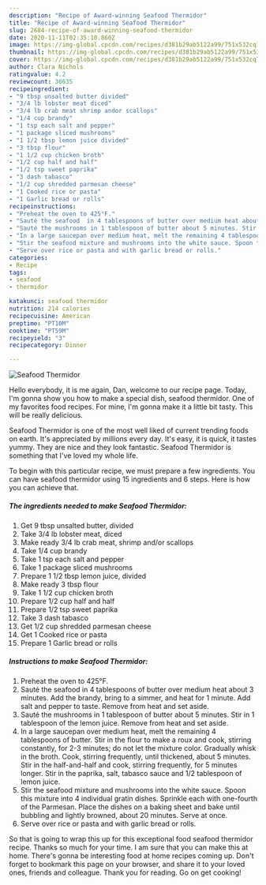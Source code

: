```yaml
---
description: "Recipe of Award-winning Seafood Thermidor"
title: "Recipe of Award-winning Seafood Thermidor"
slug: 2684-recipe-of-award-winning-seafood-thermidor
date: 2020-11-11T02:35:10.860Z
image: https://img-global.cpcdn.com/recipes/d381b29ab5122a99/751x532cq70/seafood-thermidor-recipe-main-photo.jpg
thumbnail: https://img-global.cpcdn.com/recipes/d381b29ab5122a99/751x532cq70/seafood-thermidor-recipe-main-photo.jpg
cover: https://img-global.cpcdn.com/recipes/d381b29ab5122a99/751x532cq70/seafood-thermidor-recipe-main-photo.jpg
author: Clara Nichols
ratingvalue: 4.2
reviewcount: 36635
recipeingredient:
- "9 tbsp unsalted butter divided"
- "3/4 lb lobster meat diced"
- "3/4 lb crab meat shrimp andor scallops"
- "1/4 cup brandy"
- "1 tsp each salt and pepper"
- "1 package sliced mushrooms"
- "1 1/2 tbsp lemon juice divided"
- "3 tbsp flour"
- "1 1/2 cup chicken broth"
- "1/2 cup half and half"
- "1/2 tsp sweet paprika"
- "3 dash tabasco"
- "1/2 cup shredded parmesan cheese"
- "1 Cooked rice or pasta"
- "1 Garlic bread or rolls"
recipeinstructions:
- "Preheat the oven to 425°F."
- "Sauté the seafood  in 4 tablespoons of butter over medium heat about 3 minutes. Add the brandy, bring to a simmer, and heat for 1 minute. Add salt and pepper to taste. Remove from heat and set aside."
- "Sauté the mushrooms in 1 tablespoon of butter about 5 minutes. Stir in 1 tablespoon of the lemon juice. Remove from heat and set aside."
- "In a large saucepan over medium heat, melt the remaining 4 tablespoons of butter. Stir in the flour to make a roux and cook, stirring constantly, for 2-3 minutes; do not let the mixture color. Gradually whisk in the broth. Cook, stirring frequently, until thickened, about 5 minutes. Stir in the half-and-half and cook, stirring frequently, for 5 minutes longer. Stir in the paprika, salt, tabasco sauce and 1/2 tablespoon of lemon juice."
- "Stir the seafood mixture and mushrooms into the white sauce. Spoon this mixture into 4 individual gratin dishes. Sprinkle each with one-fourth of the Parmesan. Place the dishes on a baking sheet and bake until bubbling and lightly browned, about 20 minutes. Serve at once."
- "Serve over rice or pasta and with garlic bread or rolls."
categories:
- Recipe
tags:
- seafood
- thermidor

katakunci: seafood thermidor 
nutrition: 214 calories
recipecuisine: American
preptime: "PT10M"
cooktime: "PT59M"
recipeyield: "3"
recipecategory: Dinner

---
```



![Seafood Thermidor](https://img-global.cpcdn.com/recipes/d381b29ab5122a99/751x532cq70/seafood-thermidor-recipe-main-photo.jpg)

Hello everybody, it is me again, Dan, welcome to our recipe page. Today, I'm gonna show you how to make a special dish, seafood thermidor. One of my favorites food recipes. For mine, I'm gonna make it a little bit tasty. This will be really delicious.



Seafood Thermidor is one of the most well liked of current trending foods on earth. It's appreciated by millions every day. It's easy, it is quick, it tastes yummy. They are nice and they look fantastic. Seafood Thermidor is something that I've loved my whole life.


To begin with this particular recipe, we must prepare a few ingredients. You can have seafood thermidor using 15 ingredients and 6 steps. Here is how you can achieve that.

<!--inarticleads1-->

##### The ingredients needed to make Seafood Thermidor:

1. Get 9 tbsp unsalted butter, divided
1. Take 3/4 lb lobster meat, diced
1. Make ready 3/4 lb crab meat, shrimp and/or scallops
1. Take 1/4 cup brandy
1. Take 1 tsp each salt and pepper
1. Take 1 package sliced mushrooms
1. Prepare 1 1/2 tbsp lemon juice, divided
1. Make ready 3 tbsp flour
1. Take 1 1/2 cup chicken broth
1. Prepare 1/2 cup half and half
1. Prepare 1/2 tsp sweet paprika
1. Take 3 dash tabasco
1. Get 1/2 cup shredded parmesan cheese
1. Get 1 Cooked rice or pasta
1. Prepare 1 Garlic bread or rolls




<!--inarticleads2-->

##### Instructions to make Seafood Thermidor:

1. Preheat the oven to 425°F.
1. Sauté the seafood  in 4 tablespoons of butter over medium heat about 3 minutes. Add the brandy, bring to a simmer, and heat for 1 minute. Add salt and pepper to taste. Remove from heat and set aside.
1. Sauté the mushrooms in 1 tablespoon of butter about 5 minutes. Stir in 1 tablespoon of the lemon juice. Remove from heat and set aside.
1. In a large saucepan over medium heat, melt the remaining 4 tablespoons of butter. Stir in the flour to make a roux and cook, stirring constantly, for 2-3 minutes; do not let the mixture color. Gradually whisk in the broth. Cook, stirring frequently, until thickened, about 5 minutes. Stir in the half-and-half and cook, stirring frequently, for 5 minutes longer. Stir in the paprika, salt, tabasco sauce and 1/2 tablespoon of lemon juice.
1. Stir the seafood mixture and mushrooms into the white sauce. Spoon this mixture into 4 individual gratin dishes. Sprinkle each with one-fourth of the Parmesan. Place the dishes on a baking sheet and bake until bubbling and lightly browned, about 20 minutes. Serve at once.
1. Serve over rice or pasta and with garlic bread or rolls.




So that is going to wrap this up for this exceptional food seafood thermidor recipe. Thanks so much for your time. I am sure that you can make this at home. There's gonna be interesting food at home recipes coming up. Don't forget to bookmark this page on your browser, and share it to your loved ones, friends and colleague. Thank you for reading. Go on get cooking!
